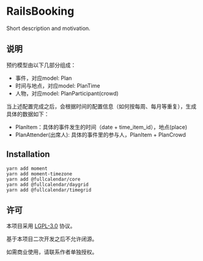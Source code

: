 # RailsBooking
Short description and motivation.

## 说明

预约模型由以下几部分组成：

* 事件，对应model: Plan
* 时间与地点，对应model: PlanTime
* 人物，对应model: PlanParticipant(crowd)

当上述配置完成之后，会根据时间的配置信息（如何按每周、每月等重复），生成具体的数据如下：

* PlanItem：具体的事件发生的时间（date + time_item_id），地点(place)
* PlanAttender(出席人): 具体的事件里的参与人，PlanItem + PlanCrowd


## Installation

```
yarn add moment
yarn add moment-timezone
yarn add @fullcalendar/core
yarn add @fullcalendar/daygrid
yarn add @fullcalendar/timegrid
```


## 许可
本项目采用 [LGPL-3.0](https://opensource.org/licenses/LGPL-3.0) 协议。

基于本项目二次开发之后不允许闭源。

如需商业使用，请联系作者单独授权。

